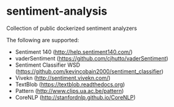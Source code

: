 # sentiment-analysis
Collection of public dockerized sentiment analyzers

The following are supported:

* Sentiment 140 (http://help.sentiment140.com/)
* vaderSentiment (https://github.com/cjhutto/vaderSentiment)
* Sentiment Classifier WSD (https://github.com/kevincobain2000/sentiment_classifier)
* Vivekn (http://sentiment.vivekn.com/)
* TextBlob (https://textblob.readthedocs.org)
* Pattern (http://www.clips.ua.ac.be/pattern)
* CoreNLP (http://stanfordnlp.github.io/CoreNLP)
